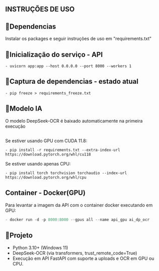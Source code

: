 ## INSTRUÇÕES DE USO

## 🔹Dependencias
Instalar os packages e seguir instruções de uso em "requirements.txt"

## 🔹Inicialização do serviço - API
```
- uvicorn app:app --host 0.0.0.0 --port 8000 --workers 1 
```

## 🔹Captura de dependencias - estado atual
```
- pip freeze > requirements_freeze.txt
```

## 🔹Modelo IA
O modelo DeepSeek-OCR é baixado automaticamente na primeira execução
##

Se estiver usando GPU com CUDA 11.8:
```
- pip install -r requirements.txt --extra-index-url https://download.pytorch.org/whl/cu118
```

Se estiver usando apenas CPU:
```
- pip install torch torchvision torchaudio --index-url https://download.pytorch.org/whl/cpu
```

## Container - Docker(GPU)
Para levantar a imagem da API com o container docker executando em GPU:
```powershell
- docker run -d -p 8000:8000 --gpus all --name api_gpu ai_dp_ocr
```

## 🔹Projeto
- Python 3.10+ (Windows 11)
- DeepSeek-OCR (via transformers, trust_remote_code=True)
- Execução em API FastAPI com suporte a uploads e OCR em GPU ou CPU.
